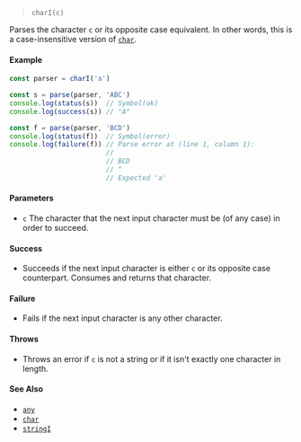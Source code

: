 <!--
 Copyright (c) 2020 Thomas J. Otterson
 
 This software is released under the MIT License.
 https://opensource.org/licenses/MIT
-->

> `charI(c)`

Parses the character `c` or its opposite case equivalent. In other words, this is a case-insensitive version of [`char`](#char).

#### Example

```javascript
const parser = charI('a')

const s = parse(parser, 'ABC')
console.log(status(s))  // Symbol(ok)
console.log(success(s)) // "A"

const f = parse(parser, 'BCD')
console.log(status(f))  // Symbol(error)
console.log(failure(f)) // Parse error at (line 1, column 1):
                        //
                        // BCD
                        // ^
                        // Expected 'a'
```

#### Parameters

* `c` The character that the next input character must be (of any case) in order to succeed.

#### Success 

* Succeeds if the next input character is either `c` or its opposite case counterpart. Consumes and returns that character.

#### Failure 

* Fails if the next input character is any other character.

#### Throws

* Throws an error if `c` is not a string or if it isn't exactly one character in length.

#### See Also

* [`any`](any.md)
* [`char`](char.md)
* [`stringI`](stringi.md)